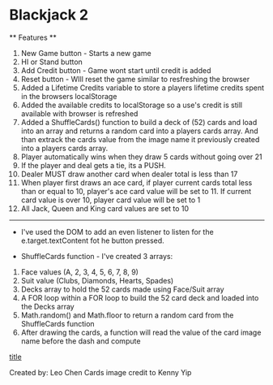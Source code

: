 # Blackjack 2
** Features **

1. New Game button - Starts a new game
2. HI or Stand button
3. Add Credit button - Game wont start until credit is added
4. Reset button - WIll reset the game similar to resfreshing the browser
5. Added a Lifetime Credits variable to store a players lifetime credits spent in the browsers localStorage
6. Added the available credits to localStorage so a use's credit is still available with browser is refreshed
7. Added a ShuffleCards() function to build a deck of (52) cards and load into an array and returns a random card into a players cards array. And than extrack the cards value from the image name it previously created into a players cards array.
8. Player automatically wins when they draw 5 cards without going over 21
9. If the player and deal gets a tie, its a PUSH.
10. Dealer MUST draw another card when dealer total is less than 17
11. When player first draws an ace card, if player current cards total less than or equal to 10, player's ace card value will be set to 11. If current card value is over 10, player card value will be set to 1
12. All Jack, Queen and King card values are set to 10

---

- I've used the DOM to add an even listener to listen for the e.target.textContent fot he button pressed.

- ShuffleCards function - I've created 3 arrays:
1. Face values (A, 2, 3, 4, 5, 6, 7, 8, 9)
2. Suit value (Clubs, Diamonds, Hearts, Spades)
3. Decks array to hold the 52 cards made using Face/Suit array
4. A FOR loop within a FOR loop to build the 52 card deck and loaded into the Decks array
5. Math.random() and Math.floor to return a random card from the ShuffleCards function
6. After drawing the cards, a function will read the value of the card image name before the dash and compute

[title](https://fabulous-rugelach-81c20d.netlify.app)

Created by: Leo Chen
Cards image credit to Kenny Yip

